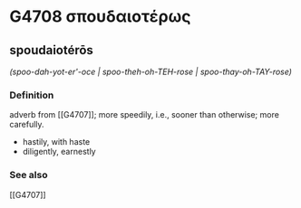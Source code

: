 # G4708 σπουδαιοτέρως

## spoudaiotérōs

_(spoo-dah-yot-er'-oce | spoo-theh-oh-TEH-rose | spoo-thay-oh-TAY-rose)_

### Definition

adverb from [[G4707]]; more speedily, i.e., sooner than otherwise; more carefully.

- hastily, with haste
- diligently, earnestly

### See also

[[G4707]]

